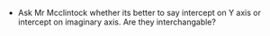 - Ask Mr Mcclintock whether its better to say intercept on Y axis or intercept on imaginary axis. Are they interchangable?
